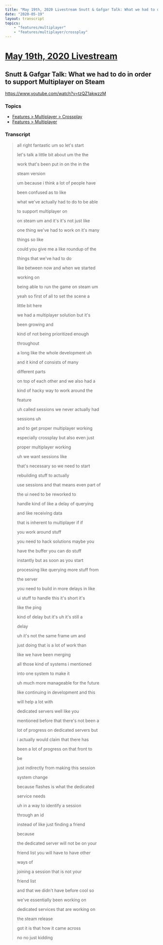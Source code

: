 ```yaml
---
title: "May 19th, 2020 Livestream Snutt & Gafgar Talk: What we had to do in order to support Multiplayer on Steam"
date: "2020-05-19"
layout: transcript
topics:
    - "features/multiplayer"
    - "features/multiplayer/crossplay"
---
```

# [May 19th, 2020 Livestream](../2020-05-19.md)
## Snutt & Gafgar Talk: What we had to do in order to support Multiplayer on Steam
https://www.youtube.com/watch?v=tzQZ1akwzzM

### Topics
* [Features > Multiplayer > Crossplay](../topics/features/multiplayer/crossplay.md)
* [Features > Multiplayer](../topics/features/multiplayer.md)

### Transcript

> all right fantastic um so let's start
> 
> let's talk a little bit about um the the
> 
> work that's been put in on the in the
> 
> steam version
> 
> um because i think a lot of people have
> 
> been confused as to like
> 
> what we've actually had to do to be able
> 
> to support multiplayer on
> 
> on steam um and it's it's not just like
> 
> one thing we've had to work on it's many
> 
> things so like
> 
> could you give me a like roundup of the
> 
> things that we've had to do
> 
> like between now and when we started
> 
> working on
> 
> being able to run the game on steam um
> 
> yeah so first of all to set the scene a
> 
> little bit here
> 
> we had a multiplayer solution but it's
> 
> been growing and
> 
> kind of not being prioritized enough
> 
> throughout
> 
> a long like the whole development uh
> 
> and it kind of consists of many
> 
> different parts
> 
> on top of each other and we also had a
> 
> kind of hacky way to work around the
> 
> feature
> 
> uh called sessions we never actually had
> 
> sessions uh
> 
> and to get proper multiplayer working
> 
> especially crossplay but also even just
> 
> proper multiplayer working
> 
> uh we want sessions like
> 
> that's necessary so we need to start
> 
> rebuilding stuff to actually
> 
> use sessions and that means even part of
> 
> the ui need to be reworked to
> 
> handle kind of like a delay of querying
> 
> and like receiving data
> 
> that is inherent to multiplayer if if
> 
> you work around stuff
> 
> you need to hack solutions maybe you
> 
> have the buffer you can do stuff
> 
> instantly but as soon as you start
> 
> processing like querying more stuff from
> 
> the server
> 
> you need to build in more delays in like
> 
> ui stuff to handle this it's short it's
> 
> like the ping
> 
> kind of delay but it's uh it's still a
> 
> delay
> 
> uh it's not the same frame um and
> 
> just doing that is a lot of work than
> 
> like we have been merging
> 
> all those kind of systems i mentioned
> 
> into one system to make it
> 
> uh much more manageable for the future
> 
> like continuing in development and this
> 
> will help a lot with
> 
> dedicated servers well like you
> 
> mentioned before that there's not been a
> 
> lot of progress on dedicated servers but
> 
> i actually would claim that there has
> 
> been a lot of progress on that front to
> 
> be
> 
> just indirectly from making this session
> 
> system change
> 
> because flashes is what the dedicated
> 
> service needs
> 
> uh in a way to identify a session
> 
> through an id
> 
> instead of like just finding a friend
> 
> because
> 
> the dedicated server will not be on your
> 
> friend list you will have to have other
> 
> ways of
> 
> joining a session that is not your
> 
> friend list
> 
> and that we didn't have before cool so
> 
> we've essentially been working on
> 
> dedicated services that are working on
> 
> the steam release
> 
> got it is that how it came across
> 
> no no just kidding
> 
